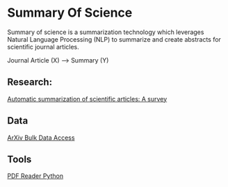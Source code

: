 # Summary Of Science
Summary of science is a summarization technology which leverages Natural Language Processing (NLP) to summarize and create abstracts for scientific journal articles. 

Journal Article (X) --> Summary (Y) 


## Research:

[Automatic summarization of scientific articles: A survey](https://www.sciencedirect.com/science/article/pii/S1319157820303554)

## Data

[ArXiv Bulk Data Access](https://arxiv.org/help/bulk_data_s3)

## Tools

[PDF Reader Python](https://pypi.org/project/pdfreader/)

